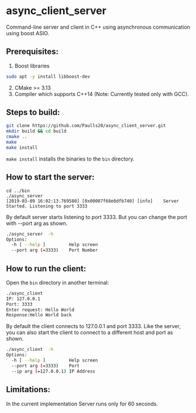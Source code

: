 # async_client_server

Command-line server and client in C++ using asynchronous communication using boost ASIO.

## Prerequisites:

1. Boost libraries
```bash
sudo apt -y install libboost-dev
```
2. CMake >= 3.13
3. Compiler which supports C++14 (Note: Currently tested only with GCC).

## Steps to build:

```bash
git clone https://github.com/Paulls20/async_client_server.git
mkdir build && cd build
cmake ..
make
make install
```
```make install``` installs the binaries to the ```bin``` directory.

## How to start the server:

```
cd ../bin
./async_server
[2019-03-09 16:02:13.769580] [0x00007f68e0dfb740] [info]    Server Started. Listening to port 3333
```
By default server starts listening to port 3333. But you can change the port with --port arg as shown.
```bash
./async_server  -h
Options:
  -h [ --help ]         Help screen
  --port arg (=3333)    Port Number
```

## How to run the client:

Open the ```bin``` directory in another terminal:
```bash
./async_client
IP: 127.0.0.1
Port: 3333
Enter request: Hello World
Response:Hello World back
```
By default the client connects to 127.0.0.1 and port 3333. Like the server, you can also start the client to connect to a different host and port as shown.
```bash
./async_client  -h
Options:
  -h [ --help ]         Help screen
  --port arg (=3333)    Port
  --ip arg (=127.0.0.1) IP Address
```

## Limitations:
In the current implementation Server runs only for 60 seconds.
